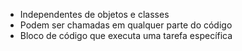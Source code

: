 - Independentes de objetos e classes
- Podem ser chamadas em qualquer parte do código
- Bloco de código que executa uma tarefa específica